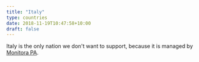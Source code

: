 ```yaml
---
title: "Italy"
type: countries
date: 2018-11-19T10:47:58+10:00
draft: false
---
```


Italy is the only nation we don't want to support, because it is managed by [Monitora PA](https://monitora-pa.it).



